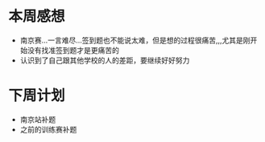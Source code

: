 # 本周感想

- 南京赛...一言难尽...签到题也不能说太难，但是想的过程很痛苦,,,尤其是刚开始没有找准签到题才是更痛苦的
- 认识到了自己跟其他学校的人的差距，要继续好好努力

# 下周计划

- 南京站补题
- 之前的训练赛补题
